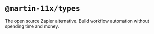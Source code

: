# `@martin-11x/types`

The open source Zapier alternative. Build workflow automation without spending
time and money.
